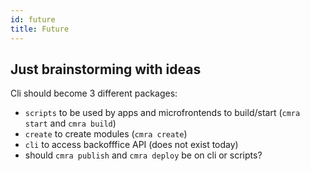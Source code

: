```yaml
---
id: future
title: Future
---
```


## Just brainstorming with ideas

Cli should become 3 different packages:

- `scripts` to be used by apps and microfrontends to build/start (`cmra start` and `cmra build`)
- `create` to create modules (`cmra create`)
- `cli` to access backofffice API (does not exist today)
- should `cmra publish` and `cmra deploy` be on cli or scripts?
